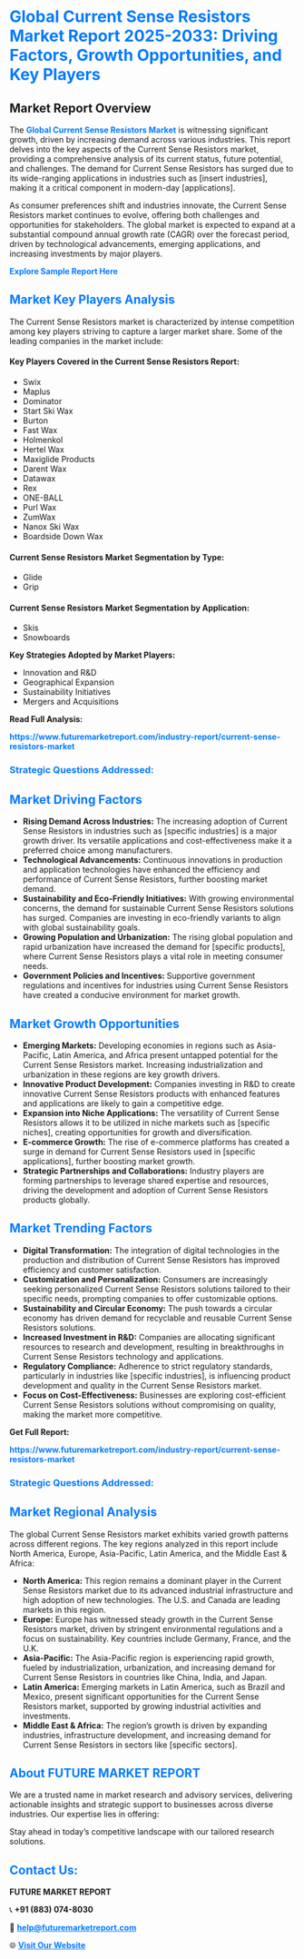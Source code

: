 <h1 style="color: #007BFF;">Global Current Sense Resistors Market Report 2025-2033: Driving Factors, Growth Opportunities, and Key Players</h1>

<section id="overview">
<h2>Market Report Overview</h2>
<p>The <a href="https://www.futuremarketreport.com/industry-report/current-sense-resistors-market" style="color: #007BFF; text-decoration: none;"><strong>Global Current Sense Resistors Market</strong></a> is witnessing significant growth, driven by increasing demand across various industries. This report delves into the key aspects of the Current Sense Resistors market, providing a comprehensive analysis of its current status, future potential, and challenges. The demand for Current Sense Resistors has surged due to its wide-ranging applications in industries such as [insert industries], making it a critical component in modern-day [applications].</p>
<p>As consumer preferences shift and industries innovate, the Current Sense Resistors market continues to evolve, offering both challenges and opportunities for stakeholders. The global market is expected to expand at a substantial compound annual growth rate (CAGR) over the forecast period, driven by technological advancements, emerging applications, and increasing investments by major players.</p>
</section>

<section id="overview">
<p><a href="https://www.futuremarketreport.com/request-sample/reportId=37832" style="color: #007BFF; text-decoration: none;"><strong>Explore Sample Report Here</strong></a></p>
</section>

<section id="key-players">
<h2 style="color: #007BFF;">Market Key Players Analysis</h2>
<p>The Current Sense Resistors market is characterized by intense competition among key players striving to capture a larger market share. Some of the leading companies in the market include:</p>
<h4>Key Players Covered in the Current Sense Resistors Report:</h4>
<ul><li>Swix</li><li>Maplus</li><li>Dominator</li><li>Start Ski Wax</li><li>Burton</li><li>Fast Wax</li><li>Holmenkol</li><li>Hertel Wax</li><li>Maxiglide Products</li><li>Darent Wax</li><li>Datawax</li><li>Rex</li><li>ONE-BALL</li><li>Purl Wax</li><li>ZumWax</li><li>Nanox Ski Wax</li><li>Boardside Down Wax</li></ul>
<h4>Current Sense Resistors Market Segmentation by Type:</h4>
<ul><li>Glide</li><li>Grip</li></ul>

<h4>Current Sense Resistors Market Segmentation by Application:</h4>
<ul><li>Skis</li><li>Snowboards</li></ul>
<p><strong>Key Strategies Adopted by Market Players:</strong></p>
<ul>
<li>Innovation and R&D</li>
<li>Geographical Expansion</li>
<li>Sustainability Initiatives</li>
<li>Mergers and Acquisitions</li>
</ul>
</section>

<section>
<p><strong>Read Full Analysis: </strong></p><a href="https://www.futuremarketreport.com/industry-report/current-sense-resistors-market" style="color: #007BFF; text-decoration: none;"><strong>https://www.futuremarketreport.com/industry-report/current-sense-resistors-market</strong></a>
<h3 style="color: #007BFF;">Strategic Questions Addressed:</h3>
</section>

<section id="driving-factors">
<h2 style="color: #007BFF;">Market Driving Factors</h2>
<ul>
<li><strong>Rising Demand Across Industries:</strong> The increasing adoption of Current Sense Resistors in industries such as [specific industries] is a major growth driver. Its versatile applications and cost-effectiveness make it a preferred choice among manufacturers.</li>
<li><strong>Technological Advancements:</strong> Continuous innovations in production and application technologies have enhanced the efficiency and performance of Current Sense Resistors, further boosting market demand.</li>
<li><strong>Sustainability and Eco-Friendly Initiatives:</strong> With growing environmental concerns, the demand for sustainable Current Sense Resistors solutions has surged. Companies are investing in eco-friendly variants to align with global sustainability goals.</li>
<li><strong>Growing Population and Urbanization:</strong> The rising global population and rapid urbanization have increased the demand for [specific products], where Current Sense Resistors plays a vital role in meeting consumer needs.</li>
<li><strong>Government Policies and Incentives:</strong> Supportive government regulations and incentives for industries using Current Sense Resistors have created a conducive environment for market growth.</li>
</ul>
</section>

<section id="growth-opportunities">
<h2 style="color: #007BFF;">Market Growth Opportunities</h2>
<ul>
<li><strong>Emerging Markets:</strong> Developing economies in regions such as Asia-Pacific, Latin America, and Africa present untapped potential for the Current Sense Resistors market. Increasing industrialization and urbanization in these regions are key growth drivers.</li>
<li><strong>Innovative Product Development:</strong> Companies investing in R&D to create innovative Current Sense Resistors products with enhanced features and applications are likely to gain a competitive edge.</li>
<li><strong>Expansion into Niche Applications:</strong> The versatility of Current Sense Resistors allows it to be utilized in niche markets such as [specific niches], creating opportunities for growth and diversification.</li>
<li><strong>E-commerce Growth:</strong> The rise of e-commerce platforms has created a surge in demand for Current Sense Resistors used in [specific applications], further boosting market growth.</li>
<li><strong>Strategic Partnerships and Collaborations:</strong> Industry players are forming partnerships to leverage shared expertise and resources, driving the development and adoption of Current Sense Resistors products globally.</li>
</ul>
</section>

<section id="trending-factors">
<h2 style="color: #007BFF;">Market Trending Factors</h2>
<ul>
<li><strong>Digital Transformation:</strong> The integration of digital technologies in the production and distribution of Current Sense Resistors has improved efficiency and customer satisfaction.</li>
<li><strong>Customization and Personalization:</strong> Consumers are increasingly seeking personalized Current Sense Resistors solutions tailored to their specific needs, prompting companies to offer customizable options.</li>
<li><strong>Sustainability and Circular Economy:</strong> The push towards a circular economy has driven demand for recyclable and reusable Current Sense Resistors solutions.</li>
<li><strong>Increased Investment in R&D:</strong> Companies are allocating significant resources to research and development, resulting in breakthroughs in Current Sense Resistors technology and applications.</li>
<li><strong>Regulatory Compliance:</strong> Adherence to strict regulatory standards, particularly in industries like [specific industries], is influencing product development and quality in the Current Sense Resistors market.</li>
<li><strong>Focus on Cost-Effectiveness:</strong> Businesses are exploring cost-efficient Current Sense Resistors solutions without compromising on quality, making the market more competitive.</li>
</ul>
</section>

<section>
<p><strong>Get Full Report: </strong></p><a href="https://www.futuremarketreport.com/industry-report/current-sense-resistors-market" style="color: #007BFF; text-decoration: none;"><strong>https://www.futuremarketreport.com/industry-report/current-sense-resistors-market</strong></a>
<h3 style="color: #007BFF;">Strategic Questions Addressed:</h3>
</section>


<section id="regional-analysis">
<h2 style="color: #007BFF;">Market Regional Analysis</h2>
<p>The global Current Sense Resistors market exhibits varied growth patterns across different regions. The key regions analyzed in this report include North America, Europe, Asia-Pacific, Latin America, and the Middle East & Africa:</p>
<ul>
<li><strong>North America:</strong> This region remains a dominant player in the Current Sense Resistors market due to its advanced industrial infrastructure and high adoption of new technologies. The U.S. and Canada are leading markets in this region.</li>
<li><strong>Europe:</strong> Europe has witnessed steady growth in the Current Sense Resistors market, driven by stringent environmental regulations and a focus on sustainability. Key countries include Germany, France, and the U.K.</li>
<li><strong>Asia-Pacific:</strong> The Asia-Pacific region is experiencing rapid growth, fueled by industrialization, urbanization, and increasing demand for Current Sense Resistors in countries like China, India, and Japan.</li>
<li><strong>Latin America:</strong> Emerging markets in Latin America, such as Brazil and Mexico, present significant opportunities for the Current Sense Resistors market, supported by growing industrial activities and investments.</li>
<li><strong>Middle East & Africa:</strong> The region’s growth is driven by expanding industries, infrastructure development, and increasing demand for Current Sense Resistors in sectors like [specific sectors].</li>
</ul>
</section>

<footer>
<h2 style="color: #007BFF;">About FUTURE MARKET REPORT</h2>
<p>We are a trusted name in market research and advisory services, delivering actionable insights and strategic support to businesses across diverse industries. Our expertise lies in offering:</p>

<p>Stay ahead in today’s competitive landscape with our tailored research solutions.</p>

<h2 style="color: #007BFF;">Contact Us:</h2>
<p><strong>FUTURE MARKET REPORT</strong></p>
<p>📞 <strong>+91 (883) 074-8030</strong></p>
<p>📧 <strong><a href="mailto:help@futuremarketreport.com" style="color: #007BFF;">help@futuremarketreport.com</a></strong></p>
<p>🌐 <strong><a href="https://www.futuremarketreport.com/" style="color: #007BFF;">Visit Our Website</a></strong></p>
</footer>